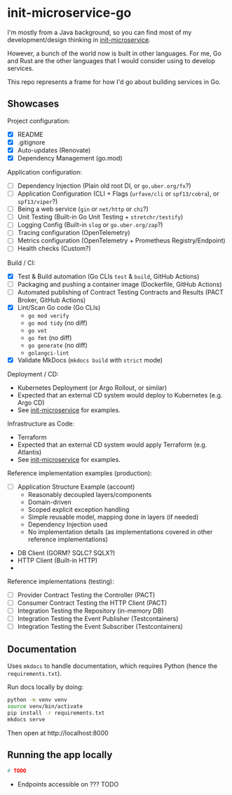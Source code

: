 # init-microservice-go

I'm mostly from a Java background, so you can find most of my development/design thinking
in [init-microservice](https://github.com/harmelodic/init-microservice).

However, a bunch of the world now is built in other languages. For me, Go and Rust are the other languages that I would
consider using to develop services.

This repo represents a frame for how I'd go about building services in Go.

## Showcases

Project configuration:

- [x] README
- [x] .gitignore
- [x] Auto-updates (Renovate)
- [x] Dependency Management (go.mod)

Application configuration:

- [ ] Dependency Injection (Plain old root DI, or `go.uber.org/fx`?)
- [ ] Application Configuration (CLI + Flags (`urfave/cli` or `spf13/cobra`), or `spf13/viper`?)
- [ ] Being a web service (`gin` or `net/http` or `chi`?)
- [ ] Unit Testing (Built-in Go Unit Testing + `stretchr/testify`)
- [ ] Logging Config (Built-in `slog` or `go.uber.org/zap`?)
- [ ] Tracing configuration (OpenTelemetry)
- [ ] Metrics configuration (OpenTelemetry + Prometheus Registry/Endpoint)
- [ ] Health checks (Custom?)

Build / CI:

- [x] Test & Build automation (Go CLIs `test` & `build`, GitHub Actions)
- [ ] Packaging and pushing a container image (Dockerfile, GitHub Actions)
- [ ] Automated publishing of Contract Testing Contracts and Results (PACT Broker, GitHub Actions)
- [x] Lint/Scan Go code (Go CLIs)
  - `go mod verify`
  - `go mod tidy` (no diff)
  - `go vet`
  - `go fmt` (no diff)
  - `go generate` (no diff)
  - `golangci-lint`
- [x] Validate MkDocs (`mkdocs build` with `strict` mode)

Deployment / CD:

- Kubernetes Deployment (or Argo Rollout, or similar)
- Expected that an external CD system would deploy to Kubernetes (e.g. Argo CD)
- See [init-microservice](https://github.com/harmelodic/init-microservice) for examples.

Infrastructure as Code:

- Terraform
- Expected that an external CD system would apply Terraform (e.g. Atlantis)
- See [init-microservice](https://github.com/harmelodic/init-microservice) for examples.

Reference implementation examples (production):

- [ ] Application Structure Example (account)
  - Reasonably decoupled layers/components
  - Domain-driven
  - Scoped explicit exception handling
  - Simple reusable model, mapping done in layers (if needed)
  - Dependency Injection used
  - No implementation details (as implementations covered in other reference implementations)
- DB Client (GORM? SQLC? SQLX?)
- HTTP Client (Built-in HTTP)
- 

Reference implementations (testing):

- [ ] Provider Contract Testing the Controller (PACT)
- [ ] Consumer Contract Testing the HTTP Client (PACT)
- [ ] Integration Testing the Repository (in-memory DB)
- [ ] Integration Testing the Event Publisher (Testcontainers)
- [ ] Integration Testing the Event Subscriber (Testcontainers)

## Documentation

Uses `mkdocs` to handle documentation, which requires Python (hence the `requirements.txt`).

Run docs locally by doing:

```bash
python -m venv venv
source venv/bin/activate
pip install -r requirements.txt
mkdocs serve
```

Then open at http://localhost:8000

## Running the app locally

```bash
# TODO
```

- Endpoints accessible on ??? TODO

